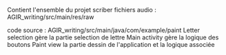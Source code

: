 Contient l'ensemble du projet scriber
fichiers audio : AGIR_writing/src/main/res/raw

code source : AGIR_writing/src/main/java/com/example/paint
Letter selection gère la partie selection de lettre
Main activity gère la logique des boutons
Paint view la partie dessin de l'application et la logique associée
